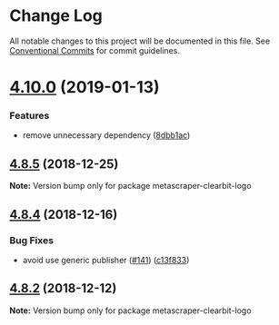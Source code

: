 # Change Log

All notable changes to this project will be documented in this file.
See [Conventional Commits](https://conventionalcommits.org) for commit guidelines.

# [4.10.0](https://github.com/microlinkhq/metascraper-clearbit-logo/compare/v4.9.0...v4.10.0) (2019-01-13)


### Features

* remove unnecessary dependency ([8dbb1ac](https://github.com/microlinkhq/metascraper-clearbit-logo/commit/8dbb1ac))





## [4.8.5](https://github.com/microlinkhq/metascraper-clearbit-logo/compare/v4.8.4...v4.8.5) (2018-12-25)

**Note:** Version bump only for package metascraper-clearbit-logo





## [4.8.4](https://github.com/microlinkhq/metascraper-clearbit-logo/compare/v4.8.3...v4.8.4) (2018-12-16)


### Bug Fixes

* avoid use generic publisher ([#141](https://github.com/microlinkhq/metascraper-clearbit-logo/issues/141)) ([c13f833](https://github.com/microlinkhq/metascraper-clearbit-logo/commit/c13f833))





## [4.8.2](https://github.com/microlinkhq/metascraper-clearbit-logo/compare/v4.8.1...v4.8.2) (2018-12-12)

**Note:** Version bump only for package metascraper-clearbit-logo
